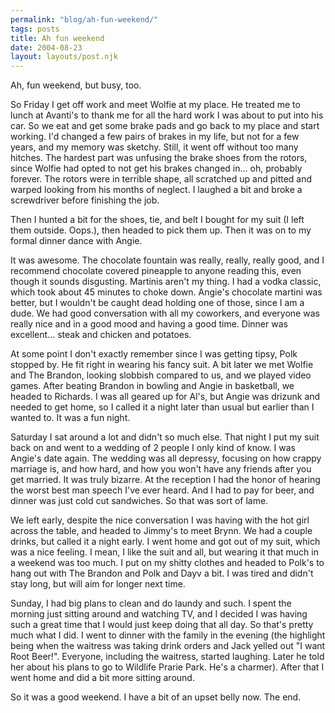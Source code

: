 ```yaml
---
permalink: "blog/ah-fun-weekend/"
tags: posts
title: Ah fun weekend
date: 2004-08-23
layout: layouts/post.njk
---
```


Ah, fun weekend, but busy, too.

So Friday I get off work and meet Wolfie at my place. He treated me to lunch at Avanti's to thank me for all the hard work I was about to put into his car. So we eat and get some brake pads and go back to my place and start working. I'd changed a few pairs of brakes in my life, but not for a few years, and my memory was sketchy. Still, it went off without too many hitches. The hardest part was unfusing the brake shoes from the rotors, since Wolfie had opted to not get his brakes changed in... oh, probably forever. The rotors were in terrible shape, all scratched up and pitted and warped looking from his months of neglect. I laughed a bit and broke a screwdriver before finishing the job. 

Then I hunted a bit for the shoes, tie, and belt I bought for my suit (I left them outside. Oops.), then headed to pick them up. Then it was on to my formal dinner dance with Angie.

It was awesome. The chocolate fountain was really, really, really good, and I recommend chocolate covered pineapple to anyone reading this, even though it sounds disgusting. Martinis aren't my thing. I had a vodka classic, which took about 45 minutes to choke down. Angie's chocolate martini was better, but I wouldn't be caught dead holding one of those, since I am a dude. We had good conversation with all my coworkers, and everyone was really nice and in a good mood and having a good time. Dinner was excellent... steak and chicken and potatoes. 

At some point I don't exactly remember since I was getting tipsy, Polk stopped by. He fit right in wearing his fancy suit. A bit later we met Wolfie and The Brandon, looking slobbish compared to us, and we played video games. After beating Brandon in bowling and Angie in basketball, we headed to Richards. I was all geared up for Al's, but Angie was drizunk and needed to get home, so I called it a night later than usual but earlier than I wanted to. It was a fun night.

Saturday I sat around a lot and didn't so much else. That night I put my suit back on and went to a wedding of 2 people I only kind of know. I was Angie's date again. The wedding was all depressy, focusing on how crappy marriage is, and how hard, and how you won't have any friends after you get married. It was truly bizarre. At the reception I had the honor of hearing the worst best man speech I've ever heard. And I had to pay for beer, and dinner was just cold cut sandwiches. So that was sort of lame. 

We left early, despite the nice conversation I was having with the hot girl across the table, and headed to Jimmy's to meet Brynn. We had a couple drinks, but called it a night early. I went home and got out of my suit, which was a nice feeling. I mean, I like the suit and all, but wearing it that much in a weekend was too much. I put on my shitty clothes and headed to Polk's to hang out with The Brandon and Polk and Dayv a bit. I was tired and didn't stay long, but will aim for longer next time. 

Sunday, I had big plans to clean and do laundy and such. I spent the morning just sitting around and watching TV, and I decided I was having such a great time that I would just keep doing that all day. So that's pretty much what I did. I went to dinner with the family in the evening (the highlight being when the waitress was taking drink orders and Jack yelled out "I want Root Beer!". Everyone, including the waitress, started laughing. Later he told her about his plans to go to Wildlife Prarie Park. He's a charmer). After that I went home and did a bit more sitting around. 

So it was a good weekend. I have a bit of an upset belly now. The end.
